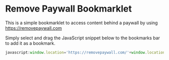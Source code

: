 # Remove Paywall Bookmarklet

This is a simple bookmarklet to access content behind a paywall by using https://removepaywall.com

Simply select and drag the JavaScript snippet below to the bookmarks bar to add it as a bookmark.

```js
javascript:window.location='https://removepaywall.com/'+window.location
```
